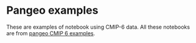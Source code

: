 # Pangeo examples

These are examples of notebook using CMIP-6 data. All these notebooks are from [pangeo CMIP 6 examples](https://github.com/pangeo-data/pangeo-cmip6-examples).


